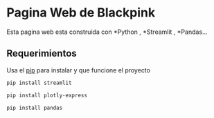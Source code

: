 # Pagina Web de Blackpink

Esta pagina web esta construida con *Python , *Streamlit , *Pandas...

## Requerimientos

Usa el  [pip](https://pip.pypa.io/en/stable/) para instalar y que funcione el proyecto

```bash
pip install streamlit
```

```bash
pip install plotly-express
```

```bash
pip install pandas
```
